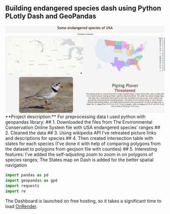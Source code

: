 ## Building endangered species dash using Python PLotly Dash and GeoPandas
<img src="images/dash_thumbnail.png?raw=true"/>
**Project description:** For preprocessing data I used python with geopandas library:
## 1. Downloaded the files from The Environmental Conservation Online System file
with USA endangered species’ ranges
## 2. Cleaned the data
## 3. Using wikipedia API I’ve retreated picture links and descriptions for species
## 4. Then created intersection table with states for each species (I’ve done it with help of
comparing polygons from the dataset to polygons from geojson file with counties)
## 5. Interesting features: I’ve added the self-adjusting zoom to zoom in on polygons of
species ranges; The States map on Dash is added for the better spatial navigation

```python
import pandas as pd
import geopandas as gpd
import requests
import re
```

The Dashboard is launched on free hosting, so it takes a significant time to load [OnRender](https://us-endangered-species-1.onrender.com).
